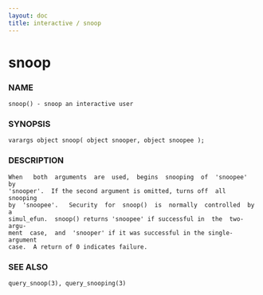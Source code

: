 ```yaml
---
layout: doc
title: interactive / snoop
---
```

# snoop

### NAME

    snoop() - snoop an interactive user

### SYNOPSIS

    varargs object snoop( object snooper, object snoopee );

### DESCRIPTION

    When   both  arguments  are  used,  begins  snooping  of  'snoopee'  by
    'snooper'.  If the second argument is omitted, turns off  all  snooping
    by  'snoopee'.   Security  for  snoop()  is  normally  controlled  by a
    simul_efun.  snoop() returns 'snoopee' if successful in  the  two-argu‐
    ment  case,  and  'snooper' if it was successful in the single-argument
    case.  A return of 0 indicates failure.

### SEE ALSO

    query_snoop(3), query_snooping(3)
